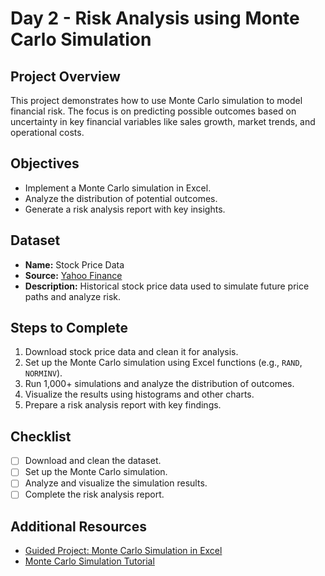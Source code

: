 # Day 2 - Risk Analysis using Monte Carlo Simulation

## Project Overview
This project demonstrates how to use Monte Carlo simulation to model financial risk. The focus is on predicting possible outcomes based on uncertainty in key financial variables like sales growth, market trends, and operational costs.

## Objectives
- Implement a Monte Carlo simulation in Excel.
- Analyze the distribution of potential outcomes.
- Generate a risk analysis report with key insights.

## Dataset
- **Name:** Stock Price Data
- **Source:** [Yahoo Finance](https://finance.yahoo.com/)
- **Description:** Historical stock price data used to simulate future price paths and analyze risk.

## Steps to Complete
1. Download stock price data and clean it for analysis.
2. Set up the Monte Carlo simulation using Excel functions (e.g., `RAND`, `NORMINV`).
3. Run 1,000+ simulations and analyze the distribution of outcomes.
4. Visualize the results using histograms and other charts.
5. Prepare a risk analysis report with key findings.

## Checklist
- [ ] Download and clean the dataset.
- [ ] Set up the Monte Carlo simulation.
- [ ] Analyze and visualize the simulation results.
- [ ] Complete the risk analysis report.

## Additional Resources
- [Guided Project: Monte Carlo Simulation in Excel](https://www.coursera.org/learn/monte-carlo-simulation)
- [Monte Carlo Simulation Tutorial](https://www.investopedia.com/articles/07/montecarlo.asp)
